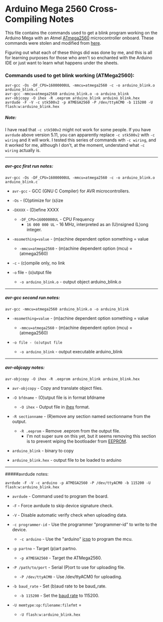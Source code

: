 # Arduino Mega 2560 Cross-Compiling Notes

This file contains the commands used to get a blink program working on the Arduino Mega with
an Atmel [ATmega2560](http://www.atmel.com/devices/ATMEGA2560.aspx) microcontroller onboard. These commands were stolen and modified from
[here](https://balau82.wordpress.com/2011/03/29/programming-arduino-uno-in-pure-c/).

Figuring out what each of these things did was done by me, and this is all for learning purposes for those who aren't so enchanted with the Arduino IDE or just want to learn what happens under the sheets.


### Commands used to get blink working (ATMega2560):

```
avr-gcc -Os -DF_CPU=16000000UL -mmcu=atmega2560 -c -o arduino_blink.o arduino_blink.c
avr-gcc -mmcu=atmega2560 arduino_blink.o -o arduino_blink
avr-objcopy -O ihex -R .eeprom arduino_blink arduino_blink.hex
avrdude -F -V -c stk500v2 -p ATMEGA2560 -P /dev/ttyACM0 -b 115200 -U flash:w:arduino_blink.hex
```

##### Note:

I have read that `-c stk500v2` might not work for some people. If you have `avrdude` above
version 5.11, you can apparently replace `-c stk500v2` with `-c wiring` and it will work.
I tested this series of commands wth `-c wiring`, and it worked for me, although I don't,
at the moment, understand what `-c wiring` actually is.

---

##### avr-gcc first run notes:

`avr-gcc -Os -DF_CPU=16000000UL -mmcu=atmega2560 -c -o arduino_blink.o arduino_blink.c`

- `avr-gcc` - GCC (GNU C Compiler) for AVR microcontrollers.


- `-Os` - (O)ptimize for (s)ize


- `-DXXXX` - (D)efine XXXX
  - `-DF_CPU=16000000UL` - CPU Frequency
    - `16 000 000 UL` - 16 MHz, interpreted as an (U)nsigned (L)ong integer.


- `-msomething=value` - (m)achine dependent option something = value
  - `-mmcu=atmega2560` - (m)achine dependent option (mcu) = (atmega2560)


- `-c` - (c)ompile only, no link


- `-o` file - (o)utput file
  - `-o arduino_blink.o` - output object arduino_blink.o

---

##### avr-gcc second run notes:

`avr-gcc -mmcu=atmega2560 arduino_blink.o -o arduino_blink`


- `-msomething=value` - (m)achine dependent option something = value
  - `-mmcu=atmega2560` - (m)achine dependent option (mcu) = (atmega2560)


- `-o file - (o)utput file`
  - `-o arduino_blink` - output executable arduino_blink

---

##### avr-objcopy notes:

`avr-objcopy -O ihex -R .eeprom arduino_blink arduino_blink.hex`

- `avr-objcopy` - Copy and translate object files.


- `-O bfdname` - (O)utput file is in format bfdname
  - `-O ihex` - Output file in [ihex](https://en.wikipedia.org/wiki/Intel_HEX)
  format.


- `-R sectionname` - (R)emove any section named sectionname from the output.
  - `-R .eeprom` - Remove .eeprom from the output file.
    - I'm not super sure on this yet, but it seems removing this
      section is to prevent wiping the bootloader from
      [EEPROM](https://en.wikipedia.org/wiki/EEPROM).


- `arduino_blink` - binary to copy


- `arduino_blink.hex` - output file to be loaded to arduino

---


#####avrdude notes:

`avrdude -F -V -c arduino -p ATMEGA2560 -P /dev/ttyACM0 -b 115200 -U flash:w:arduino_blink.hex`

- `avrdude` - Command used to program the board.


- `-F` - Force avrdude to skip device signature check.


- `-V` - Disable automatic verify check when uploading data.


- `-c programmer-id` - Use the programmer "programmer-id" to write to the device.
  - `-c arduino` - Use the "arduino" [icsp](https://en.wikipedia.org/wiki/In-system_programming) to program the mcu.


- `-p partno` - Target (p)art partno.
  - `-p ATMEGA2560` - Target the ATMega2560.


- `-P /path/to/port` - Serial (P)ort to use for uploading file.
  - `-P /dev/ttyACM0` - Use /dev/ttyACM0 for uploading.


- `-b baud_rate` - Set (b)aud rate to be baud_rate.
  - `-b 115200` - Set the [baud rate](https://en.wikipedia.org/wiki/Symbol_rate) to 115200.


- `-U memtype:op:filename:filefmt` =
  - `-U flash:w:arduino_blink.hex`
